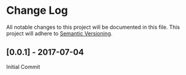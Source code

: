 # Change Log
All notable changes to this project will be documented in this file.
This project will adhere to [Semantic Versioning](http://semver.org/).

## [0.0.1] - 2017-07-04

Initial Commit